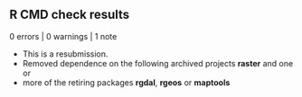 ## R CMD check results

0 errors | 0 warnings | 1 note

* This is a resubmission.
* Removed dependence on the following archived projects  **raster** and one or
* more of the retiring packages **rgdal**, **rgeos** or **maptools**
